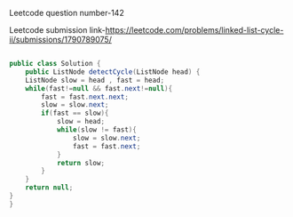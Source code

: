 Leetcode question number-142


Leetcode submission link-https://leetcode.com/problems/linked-list-cycle-ii/submissions/1790789075/


```java

public class Solution {
    public ListNode detectCycle(ListNode head) {
    ListNode slow = head , fast = head;
    while(fast!=null && fast.next!=null){
        fast = fast.next.next;
        slow = slow.next;
        if(fast == slow){
            slow = head;
            while(slow != fast){
                slow = slow.next;
                fast = fast.next;
            }
            return slow;
        }
    }
    return null;
}
}
